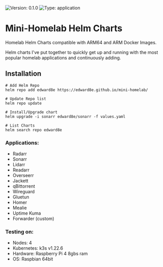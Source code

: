 ![Version: 0.1.0](https://img.shields.io/badge/Version-0.1.0-informational?style=flat-square) ![Type: application](https://img.shields.io/badge/Type-application-informational?style=flat-square) 
# Mini-Homelab Helm Charts
Homelab Helm Charts compatible with ARM64 and ARM Docker Images.

Helm charts I've put together to quickly get up and running with the most popular homelab applications and continuously adding.


## Installation

```console
# Add Helm Repo
helm repo add edward8e https://edward8e.github.io/mini-homelab/

# Update Repo list
helm repo update

# Install/Upgrade chart
helm upgrade -i sonarr edward8e/sonarr -f values.yaml

# List Charts
helm search repo edward8e
```


### Applications:
- Radarr
- Sonarr
- Lidarr
- Readarr
- Overseerr
- Jackett
- qBittorrent
- Wireguard
- Gluetun
- Homer
- Mealie
- Uptime Kuma
- Forwarder (custom)


### Testing on:
- Nodes: 4
- Kubernetes: k3s v1.22.6
- Hardware: Raspberry Pi 4 8gbs ram
- OS: Raspbian 64bit

